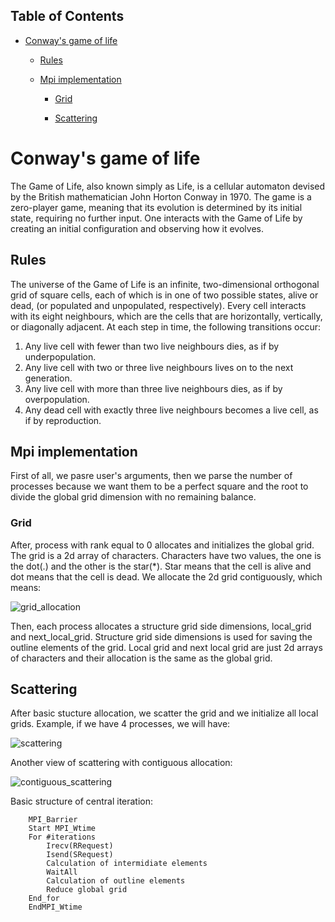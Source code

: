 ## Table of Contents

* [Conway's game of life](https://github.com/ZamanidisAlexios/conway_game_of_life#conways-game-of-life)

  * [Rules](https://github.com/ZamanidisAlexios/conway_game_of_life#rules)

  * [Mpi implementation](https://github.com/ZamanidisAlexios/conway_game_of_life#mpi-implementation)

    * [Grid](https://github.com/ZamanidisAlexios/conway_game_of_life#grid)

    * [Scattering](https://github.com/ZamanidisAlexios/conway_game_of_life#scattering)

# Conway's game of life

The Game of Life, also known simply as Life, is a cellular automaton devised by the British mathematician John Horton Conway in 1970. The game is a zero-player game, meaning that its evolution is determined by its initial state, requiring no further input. One interacts with the Game of Life by creating an initial configuration and observing how it evolves.

## Rules

The universe of the Game of Life is an infinite, two-dimensional orthogonal grid of square cells, each of which is in one of two possible states, alive or dead, (or populated and unpopulated, respectively). Every cell interacts with its eight neighbours, which are the cells that are horizontally, vertically, or diagonally adjacent. At each step in time, the following transitions occur: 

1. Any live cell with fewer than two live neighbours dies, as if by underpopulation.
2. Any live cell with two or three live neighbours lives on to the next generation.
3. Any live cell with more than three live neighbours dies, as if by overpopulation.
4. Any dead cell with exactly three live neighbours becomes a live cell, as if by reproduction.

## Mpi implementation

First of all, we pasre user's arguments, then we parse the number of processes because we want them to be a perfect square and the root to divide the global grid dimension with no remaining balance.

### Grid

After, process with rank equal to 0 allocates and initializes the global grid. The grid is a 2d array of characters. Characters have two values, the one is the dot(.) and the other is the star(*). Star means that the cell is alive and dot means that the cell is dead. We allocate the 2d grid contiguously, which means:

![grid_allocation](https://user-images.githubusercontent.com/48658768/70812965-5898ca00-1dd1-11ea-893a-3ad410c0b58d.png)

Then, each process allocates a structure grid side dimensions, local_grid and next_local_grid. Structure grid side dimensions is used for saving the outline elements of the grid. Local grid and next local grid are just 2d arrays of characters and their allocation is the same as the global grid.

## Scattering

After basic stucture allocation, we scatter the grid and we initialize all local grids. Example, if we have 4 processes, we will have:

![scattering](https://user-images.githubusercontent.com/48658768/70816300-de1f7880-1dd7-11ea-9dbb-22685ad61715.png)

Another view of scattering with contiguous allocation:

![contiguous_scattering](https://user-images.githubusercontent.com/48658768/70816363-04451880-1dd8-11ea-9ba5-672ca092dab9.png)

Basic structure of central iteration:

```
    MPI_Barrier
    Start MPI_Wtime
    For #iterations
        Irecv(RRequest)
        Isend(SRequest)
        Calculation of intermidiate elements
        WaitAll
        Calculation of outline elements
        Reduce global grid
    End_for
    EndMPI_Wtime
```